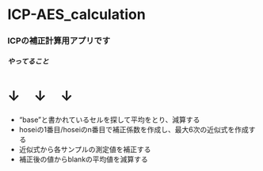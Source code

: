 # ICP-AES_calculation
### ICPの補正計算用アプリです
##### やってること
# ↓　↓　↓
- “base”と書かれているセルを探して平均をとり、減算する
- hoseiの1番目/hoseiのn番目で補正係数を作成し、最大6次の近似式を作成する
- 近似式から各サンプルの測定値を補正する
- 補正後の値からblankの平均値を減算する
